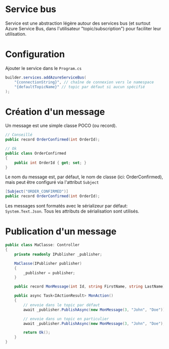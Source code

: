 # Service bus

Service est une abstraction légère autour des services bus (et surtout Azure Service Bus, dans l'utilisateur "topic/subscription") pour faciliter leur utilisation.

# Configuration

Ajouter le service dans le `Program.cs`

```cs
builder.services.addAzureServiceBus(
    "{connectionString}", // chaîne de connexion vers le namespace
    "{defaultTopicName}" // topic par défaut si aucun spécifié
);
```

# Création d'un message

Un message est une simple classe POCO (ou record).

```cs
// Conseillé
public record OrderConfirmed(int OrderId);

// Ok
public class OrderConfirmed
{
    public int OrderId { get; set; }
}
```

Le nom du message est, par défaut, le nom de classe (ici: OrderConfirmed), mais peut être configuré via l'attribut `Subject`

```cs
[Subject("ORDER_CONFIRMED")]
public record OrderConfirmed(int OrderId);
```

Les messages sont formatés avec le sérializeur par défaut: `System.Text.Json`. Tous les attributs de sérialisation sont utilisés.

# Publication d'un message

```cs
public class MaClasse: Controller
{
    private readonly IPublisher _publisher;

    MaClasse(IPublisher publisher)
    {
        _publisher = publisher;
    }

    public record MonMessage(int Id, string FirstName, string LastName);

    public async Task<IActionResult> MonAction()
    {
        // envoie dans le topic par défaut
        await _publisher.PublishAsync(new MonMessage(3, "John", "Doe"));

        // envoie dans un topic en particulier
        await _publisher.PublishAsync(new MonMessage(3, "John", "Doe"), "user-created-topic");

        return Ok();
    }
}
```